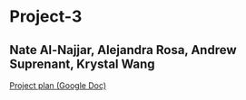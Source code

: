 # Project-3
## Nate Al-Najjar, Alejandra Rosa, Andrew Suprenant, Krystal Wang

[Project plan (Google Doc)](https://docs.google.com/document/d/1XgxWmWTOgOnLjHSWXo7tDnfdPqjz_MkPYrIdHVtgY54/edit#)
